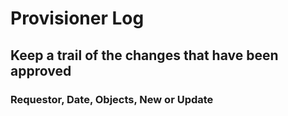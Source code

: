 # Provisioner Log
## Keep a trail of the changes that have been approved
### Requestor, Date, Objects, New or Update
